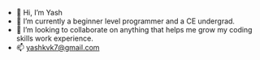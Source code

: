 - 👋 Hi, I’m Yash
- 🌱 I’m currently a beginner level programmer and a CE undergrad.
- 💞️ I’m looking to collaborate on anything that helps me grow my coding skills work experience.
- 📫 yashkvk7@gmail.com

<!---
Cosmogyrall/Cosmogyrall is a ✨ special ✨ repository because its `README.md` (this file) appears on your GitHub profile.
You can click the Preview link to take a look at your changes.
--->
